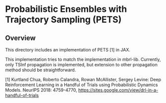 # Probabilistic Ensembles with Trajectory Sampling (PETS)

## Overview
This directory includes an implementation of
PETS [1] in JAX.

This implementation tries to match the implementation in mbrl-lib.
Currently, only TSInf propagation is implemented, but extension to other
propagation method should be straightforward.

[1] Kurtland Chua, Roberto Calandra, Rowan McAllister, Sergey Levine:
Deep Reinforcement Learning in a Handful of Trials using Probabilistic Dynamics Models. NeurIPS 2018: 4759-4770, https://sites.google.com/view/drl-in-a-handful-of-trials
